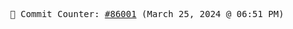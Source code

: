<p align="center">
    <samp>
        📮 Commit Counter: <a href="https://github.com/Javascript-void0/Javascript-void0/commits/main">#86001</a> (March 25, 2024 @ 06:51 PM)
    </samp>
</p>
